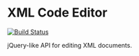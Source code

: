XML Code Editor
===============

[![Build Status](https://travis-ci.org/phpactor/xml-query.svg?branch=master)](https://travis-ci.org/phpactor/xml-query)

jQuery-like API for editing XML documents.
